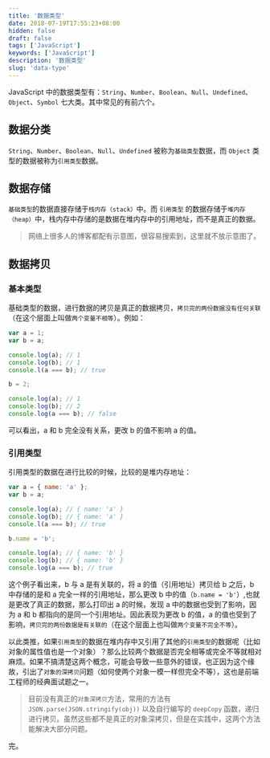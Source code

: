 ```yaml
---
title: '数据类型'
date: 2018-07-19T17:55:23+08:00
hidden: false
draft: false
tags: ['JavaScript']
keywords: ['JavaScript']
description: '数据类型'
slug: 'data-type'
---
```


JavaScript 中的数据类型有：`String`、`Number`、`Boolean`、`Null`、`Undefined`、`Object`、`Symbol` 七大类。其中常见的有前六个。

## 数据分类

`String`、`Number`、`Boolean`、`Null`、`Undefined` 被称为`基础类型`数据，而 `Object` 类型的数据被称为`引用类型`数据。

## 数据存储

`基础类型`的数据直接存储于`栈内存（stack）`中。而 `引用类型` 的数据存储于`堆内存（heap）`中，栈内存中存储的是数据在堆内存中的引用地址，而不是真正的数据。

> 网络上很多人的博客都配有示意图，很容易搜索到，这里就不放示意图了。

## 数据拷贝

### 基本类型

基础类型的数据，进行数据的拷贝是真正的数据拷贝，`拷贝完的两份数据没有任何关联`（在这个层面上叫做`两个变量不相等`）。例如：

```js
var a = 1;
var b = a;

console.log(a); // 1
console.log(b); // 1
console.l(a === b); // true

b = 2;

console.log(a); // 1
console.log(b); // 2
console.log(a === b); // false
```

可以看出，a 和 b 完全没有关系，更改 b 的值不影响 a 的值。

### 引用类型

引用类型的数据在进行比较的时候，比较的是堆内存地址：

```js
var a = { name: 'a' };
var b = a;

console.log(a); // { name: 'a' }
console.log(b); // { name: 'a' }
console.l(a === b); // true

b.name = 'b';

console.log(a); // { name: 'b' }
console.log(b); // { name: 'b' }
console.log(a === b); // true
```

这个例子看出来，b 与 a 是有关联的，将 a 的值（引用地址）拷贝给 b 之后，b 中存储的是和 a 完全一样的引用地址，那么更改 b 中的值（`b.name = 'b'`）,也就是更改了真正的数据，那么打印出 a 的时候，发现 a 中的数据也受到了影响，因为 a 和 b 都指向的是同一个引用地址。因此表现为更改 b 的值，a 的值也受到了影响，`拷贝完的两份数据是有关联的`（在这个层面上也叫做`两个变量不完全不等`）。

以此类推，如果`引用类型`的数据在堆内存中又引用了其他的`引用类型`的数据呢（比如对象的属性值也是一个对象）？那么比较两个数据是否完全相等或完全不等就相对麻烦。如果不搞清楚这两个概念，可能会导致一些意外的错误，也正因为这个缘故，引出了`对象的深拷贝`问题（如何使两个对象一模一样但完全不等），这也是前端工程师的经典面试题之一。

> 目前没有真正的`对象深拷贝`方法，常用的方法有 `JSON.parse(JSON.stringify(obj))` 以及自行编写的 `deepCopy` 函数，递归进行拷贝。虽然这些都不是真正的对象深拷贝，但是在实践中，这两个方法能解决大部分问题。

完。
